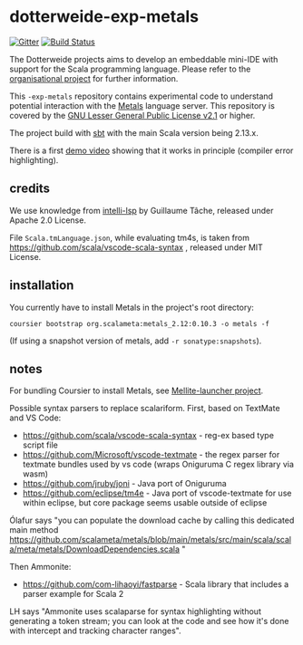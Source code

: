 # dotterweide-exp-metals

[![Gitter](https://badges.gitter.im/Join%20Chat.svg)](https://gitter.im/dotterweide/dotterweide-org?utm_source=badge&utm_medium=badge&utm_campaign=pr-badge&utm_content=badge)
[![Build Status](https://github.com/dotterweide/dotterweide-exp-metals/workflows/Scala%20CI/badge.svg?branch=main)](https://github.com/dotterweide/dotterweide-exp-metals/actions?query=workflow%3A%22Scala+CI%22)

The Dotterweide projects aims to develop an embeddable mini-IDE with support for the Scala programming language.
Please refer to the [organisational project](https://github.com/dotterweide/dotterweide-org) for further information.

This `-exp-metals` repository contains experimental code to understand potential interaction with
the [Metals](https://scalameta.org/metals/) language server.
This repository is covered by the
[GNU Lesser General Public License v2.1](https://www.gnu.org/licenses/lgpl-2.1.txt) or higher.

The project build with [sbt](http://www.scala-sbt.org/) with the main Scala version being 2.13.x.

There is a first [demo video](https://peertube.social/videos/watch/3b142190-26b1-47f6-8950-0e0700e19883) showing that it works in principle (compiler error highlighting).

## credits

We use knowledge from [intelli-lsp](https://github.com/gtache/intellij-lsp) by Guillaume Tâche,
released under Apache 2.0 License.

File `Scala.tmLanguage.json`, while evaluating tm4s, is taken from https://github.com/scala/vscode-scala-syntax ,
released under MIT License.

## installation

You currently have to install Metals in the project's root directory:

    coursier bootstrap org.scalameta:metals_2.12:0.10.3 -o metals -f

(If using a snapshot version of metals, add `-r sonatype:snapshots`).

## notes

For bundling Coursier to install Metals, see [Mellite-launcher project](https://github.com/Sciss/Mellite-launcher).

Possible syntax parsers to replace scalariform. First, based on TextMate and VS Code:

- https://github.com/scala/vscode-scala-syntax - reg-ex based type script file
- https://github.com/Microsoft/vscode-textmate - the regex parser for textmate bundles used by vs code (wraps Oniguruma C regex library via wasm)
- https://github.com/jruby/joni - Java port of Oniguruma
- https://github.com/eclipse/tm4e - Java port of vscode-textmate for use within eclipse, but core package seems usable outside of eclipse

Ólafur says "you can populate the download cache by calling this dedicated main method 
https://github.com/scalameta/metals/blob/main/metals/src/main/scala/scala/meta/metals/DownloadDependencies.scala "

Then Ammonite:

- https://github.com/com-lihaoyi/fastparse - Scala library that includes a parser example for Scala 2

LH says "Ammonite uses scalaparse for syntax highlighting without generating a token stream; you can look at the code and see how it's done with intercept and tracking character ranges".
